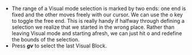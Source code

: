 - The range of a Visual mode selection is marked by two ends: one end is fixed and the other moves freely with our cursor. We can use the o key to toggle the free end. This is really handy if halfway through defining a selection we realize that we started in the wrong place. Rather than leaving Visual mode and starting afresh, we can just hit o and redefine the bounds of the selection.
- Press ***gv*** to select the last Visual Block.